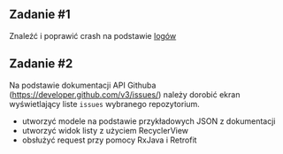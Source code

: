 ## Zadanie #1
Znaleźć i poprawić crash na podstawie [logów](crash_log.txt)

## Zadanie #2
Na podstawie dokumentacji API Githuba (https://developer.github.com/v3/issues/) należy dorobić ekran wyświetlający liste `issues` wybranego repozytorium.
* utworzyć modele na podstawie przykładowych JSON z dokumentacji
* utworzyć widok listy z użyciem RecyclerView
* obsłużyć request przy pomocy RxJava i Retrofit
